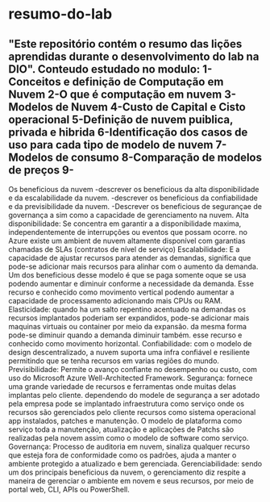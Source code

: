 # resumo-do-lab
"Este repositório contém o resumo das lições aprendidas durante o desenvolvimento do lab na DIO".
Conteudo estudado no modulo:
1-Conceitos e definição de Computação em Nuvem
2-O que é computação em nuvem
3-Modelos de Nuvem
4-Custo de Capital e Cisto operacional
5-Definição de nuvem puiblica, privada e hibrida
6-Identificação dos casos de uso para cada tipo de modelo de nuvem
7-Modelos de consumo 
8-Comparação de modelos de preços
9-
-------------------------------------------
Os beneficious da nuvem
-descrever os beneficious da alta disponibilidade e da escalabilidade da nuvem.
-descrever os beneficious da confiabilidade e da previsibilidade da nuvem.
-Descrever os beneficious de segurançae de governança a sim como a capacidade de gerenciamento na nuvem.
Alta disponibilidade: Se concentra em garantir a a disponibilidade maxima, independentemente de interrupções ou eventos que possam ocorre.
no Azure existe um ambient de nuvem altamente disponível com garantias chamadas de SLAs (contratos de nível de serviço)
Escalabilidade: E a capacidade de ajustar recursos para atender as demandas, significa que pode-se adicionar mais recursos para alinhar com o aumento da demanda. Um dos beneficious desse modelo é que se paga somente oque se usa podendo aumentar e diminuir conforme a necessidade da demanda. Esse recurso e conhecido como movimento vertical podendo aumentar a capacidade de processamento adicionando mais CPUs ou RAM.
Elasticidade: quando ha um salto repentino acentuado na demandas os recursos implantados poderiam ser expandidos, pode-se adicionar mais maquinas virtuais ou container por meio da expansão. da mesma forma pode-se diminuir quando a demanda diminuir também. esse recurso e conhecido como movimento horizontal.
Confiabilidade: com o modelo de design descentralizado, a nuvem suporta uma infra confiável e resiliente permitindo que se tenha recursos em varias regiões do mundo.
Previsibilidade: Permite o avanço confiante no desempenho ou custo, com uso do Microsoft Azure Well-Architected Framework.
Segurança: fornece uma grande variedade de recursos e ferramentas onde muitas delas implantas pelo cliente. dependendo do modele de segurança a ser adotado pela empresa pode se implantado infraestrutura como serviço onde os recursos são gerenciados pelo cliente recursos como sistema operacional app instalados, patches e manutenção. O modelo de plataforma como serviço toda a manutenção, atualização e aplicações de Patchs são realizadas pela novem assim como o modelo de software como serviço.
Governança: Processo de auditoria em nuvem, sinaliza qualquer recurso que esteja fora de conformidade como os padrões, ajuda a manter o ambiente protegido a atualizado e bem gerenciada.
Gerenciabilidade: sendo um dos principais beneficious da nuvem, o gerenciamento diz respite a maneira de gerenciar o ambiente em novem e seus recursos,  por meio de portal web, CLI, APIs ou PowerShell.
